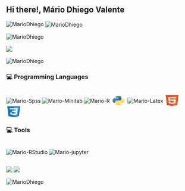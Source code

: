 
## Hi there!, Mário Dhiego Valente

<p><img align="left" src="https://github-readme-stats.vercel.app/api/top-langs?username=MarioDhiego&langs_count=20&show_icons=true&locale=en&layout=compact" alt="MarioDhiego" /></p>

<p>&nbsp;<img align="center" src="https://github-readme-stats.vercel.app/api?username=MarioDhiego&show_icons=true&locale=en" alt="MarioDhiego" /></p>
<p><img align="center" src="https://github-readme-streak-stats.herokuapp.com/?user=MarioDhiego" alt="MarioDhiego" /></p>
<p><img align="center" src="https://github-profile-summary-cards.vercel.app/api/cards/profile-details?username=MarioDhiego&theme=github" /></p>
<p><img align="center" src="https://github-stats-alpha.vercel.app/api?username=MarioDhiego&bc=ebebeb&ic=0E8AD9" alt="MarioDhiego" /></p>

### :computer: Programming Languages

<div style="display: inline_block"><br>
<img align="center" alt="Mario-Spss" height="30" width="40" src="https://cdn.jsdelivr.net/gh/devicons/devicon/icons/spss/spss-plain.svg" />
<img align="center" alt="Mario-Minitab" height="30" width="40" src="https://cdn.jsdelivr.net/gh/devicons/devicon/icons/minitab/minitab-original.svg" />
<img align="center" alt="Mario-R" height="30" width="40" src="https://cdn.jsdelivr.net/gh/devicons/devicon/icons/r/r-original.svg" />
<img align="center" alt="Mario-Python" height="30" width="40" src="https://raw.githubusercontent.com/devicons/devicon/master/icons/python/python-original.svg"/>
<img align="center" alt="Mario-Latex" height="30" width="40" src="https://cdn.jsdelivr.net/gh/devicons/devicon/icons/latex/latex-original.svg" />
<img align="center" alt="Mario-HTML" height="30" width="40" src="https://raw.githubusercontent.com/devicons/devicon/master/icons/html5/html5-original.svg"/>
<img align="center" alt="Mario-CSS" height="30" width="40" src="https://raw.githubusercontent.com/devicons/devicon/master/icons/css3/css3-original.svg"/>
</div>


 ### :computer: Tools
 
 <div style="display: inline_block"><br>
 <img align="center" alt="Mario-RStudio" height="30" width="40" src="https://cdn.jsdelivr.net/gh/devicons/devicon/icons/rstudio/rstudio-original.svg" />
 <img align="center" alt="Mario-jupyter" height="30" width="40" src="https://cdn.jsdelivr.net/gh/devicons/devicon/icons/jupyter/jupyter-original-wordmark.svg" /> 
  <div> 
  
  ##
 
<div> 
  <a href = "mailto:mario.valente@detran.pa.gov.br"><img src="https://img.shields.io/badge/-Gmail-%23333?style=for-the-badge&logo=gmail&logoColor=white" target="_blank"></a>
  <a href="https://www.linkedin.com/in/mario-diego-valente-9b721223" target="_blank"><img src="https://img.shields.io/badge/-LinkedIn-%230077B5?style=for-the-badge&logo=linkedin&logoColor=white" target="_blank"></a> 
 </div>
 <p align="left"> <img src="https://komarev.com/ghpvc/?username=MarioDhiego&label=Profile%20views&color=0e75b6&style=flat" alt="MarioDhiego" /> </p>

